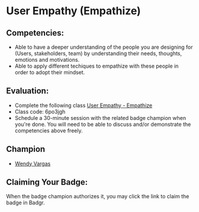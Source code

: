# User Empathy (Empathize)

## Competencies:
* Able to have a deeper understanding of the people you are designing for (Users, stakeholders, team) by understanding their needs, thoughts, emotions and motivations.
* Able to apply different techiques to empathize with these people in order to adopt their mindset.

## Evaluation:
* Complete the following class [User Empathy - Empathize](https://classroom.google.com/c/NjM4ODQwMTkwMTZa)
* Class code: 6po3jgh
* Schedule a 30-minute session with the related badge champion when you're done. You will need to be able to discuss and/or demonstrate the competencies above freely. 

## Champion

* [Wendy Vargas](mailto:wendy.vargas@acklenavenue.com)

## Claiming Your Badge:
When the badge champion authorizes it, you may click the link to claim the badge in Badgr.
